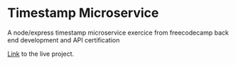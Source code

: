 # Timestamp Microservice

A node/express timestamp microservice exercice from freecodecamp back end development and API certification

[Link](https://node-express-timestamp-microservice.sebastiennoret.repl.co/) to the live project.
